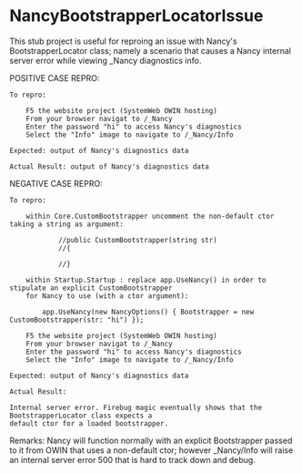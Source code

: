 NancyBootstrapperLocatorIssue
=======================================

This stub project is useful for reproing an issue with Nancy's BootstrapperLocator class; namely a scenario that causes a Nancy internal server error while viewing _Nancy diagnostics info.

POSITIVE CASE REPRO:

	To repro:
	
		F5 the website project (SystemWeb OWIN hosting) 
		From your browser navigat to /_Nancy
		Enter the password "hi" to access Nancy's diagnostics
		Select the "Info" image to navigate to /_Nancy/Info
	
	Expected: output of Nancy's diagnostics data
	
	Actual Result: output of Nancy's diagnostics data


NEGATIVE CASE REPRO:

	To repro:
	
		within Core.CustomBootstrapper uncomment the non-default ctor taking a string as argument:
		
		        //public CustomBootstrapper(string str)
		        //{
		
		        //}		
	
		within Startup.Startup : replace app.UseNancy() in order to stipulate an explicit CustomBootstrapper
		for Nancy to use (with a ctor argument): 
		
			app.UseNancy(new NancyOptions() { Bootstrapper = new CustomBootstrapper(str: "hi") });
	
		F5 the website project (SystemWeb OWIN hosting) 
		From your browser navigat to /_Nancy
		Enter the password "hi" to access Nancy's diagnostics
		Select the "Info" image to navigate to /_Nancy/Info
	
	Expected: output of Nancy's diagnostics data
	
	Actual Result: 
	
	Internal server error. Firebug magic eventually shows that the BootstrapperLocator class expects a 
	default ctor for a loaded bootstrapper.
	
Remarks: Nancy will function normally with an explicit Bootstrapper passed to it from OWIN that uses a non-default ctor; however _Nancy/Info will raise an internal server error 500 that is hard to track down and debug.


